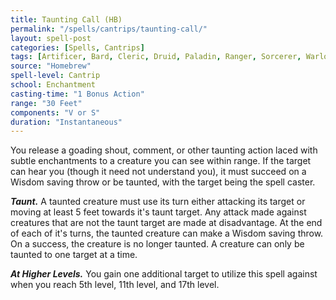 ```yaml
---
title: Taunting Call (HB)
permalink: "/spells/cantrips/taunting-call/"
layout: spell-post
categories: [Spells, Cantrips]
tags: [Artificer, Bard, Cleric, Druid, Paladin, Ranger, Sorcerer, Warlock, Wizard]
source: "Homebrew"
spell-level: Cantrip
school: Enchantment
casting-time: "1 Bonus Action"
range: "30 Feet"
components: "V or S"
duration: "Instantaneous"
---
```


You release a goading shout, comment, or other taunting action laced with subtle enchantments to a creature you can see within range. If the target can hear you (though it need not understand you), it must succeed on a Wisdom saving throw or be taunted, with the target being the spell caster.

***Taunt.*** A taunted creature must use its turn either attacking its target or moving at least 5 feet towards it's taunt target. Any attack made against creatures that are not the taunt target are made at disadvantage. At the end of each of it's turns, the taunted creature can make a Wisdom saving throw. On a success, the creature is no longer taunted. A creature can only be taunted to one target at a time. 

***At Higher Levels.*** You gain one additional target to utilize this spell against when you reach 5th level, 11th level, and 17th level. 